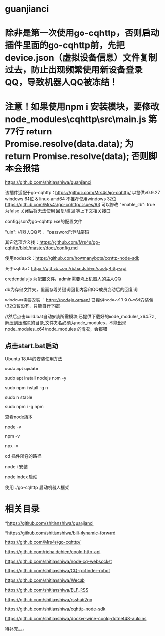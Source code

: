 # guanjianci

# 除非是第一次使用go-cqhttp，否则启动插件里面的go-cqhttp前，先把device.json（虚拟设备信息）文件复制过去，防止出现频繁使用新设备登录QQ，导致机器人QQ被冻结！

# 注意！如果使用npm i 安装模块，要修改node_modules\cqhttp\src\main.js 第77行 return Promise.resolve(data.data); 为 return Promise.resolve(data); 否则脚本会报错
https://github.com/shitianshiwa/guanjianci

 该插件适配于go-cqhttp：https://github.com/Mrs4s/go-cqhttp/ 以提供v0.9.27 windows 64位 & linux-amd64 不推荐使用windows 32位 
https://github.com/Mrs4s/go-cqhttp/issues/93
可以修改
"enable_db": true 为false
关闭后将无法使用 回复/撤回 等上下文相关接口
 
config.json为go-cqhttp.exe的配置文件

 "uin": 机器人QQ号 ，"password":登陆密码
 
 其它选项含义找：https://github.com/Mrs4s/go-cqhttp/blob/master/docs/config.md

 使用nodesdk：https://github.com/howmanybots/cqhttp-node-sdk
 
 关于cqhttp：https://github.com/richardchien/coolq-http-api
 
 credentials.js 为配置文件，admin需要填上机器人的主人QQ
 
 db为存储文件夹，里面存着关键词回复内容和QQ成员变动后的回复词
 
 windows需要安装 ：https://nodejs.org/en/ 已提供node-v13.9.0-x64安装包(32位暂没有，只能自行下载)
 
 //然后点击build.bat自动安装所需模块
 已提供下载好的node_modules_x64.7z , 解压到压缩包的目录,文件夹名必须为node_modules，不能出现 node_modules_x64/node_modules 的情况，会报错

 点击start.bat启动
 ----------
 Ubuntu 18.04的安装使用方法
 
 sudo apt update
 
 sudo apt install nodejs npm -y
 
 sudo npm install -g n
 
 sudo n stable
 
 sudo npm i -g npm
 
 查看node版本
 
 node -v
 
 npm -v
 
 npx -v
 
 cd 插件所在的路径
 
 node i 安装
 
 node index 启动

 使用 ./go-cqhttp 启动机器人框架

# 相关目录
*https://github.com/shitianshiwa/guanjianci

*https://github.com/shitianshiwa/bili-dynamic-forward

https://github.com/Mrs4s/go-cqhttp/

https://github.com/richardchien/coolq-http-api

https://github.com/shitianshiwa/node-cq-websocket

https://github.com/shitianshiwa/CQ-picfinder-robot

https://github.com/shitianshiwa/Wecab

https://github.com/shitianshiwa/ELF_RSS

https://github.com/shitianshiwa/rsshub2qq

https://github.com/shitianshiwa/cqhttp-node-sdk

https://github.com/shitianshiwa/docker-wine-coolq-dotnet48-autoins 

待补充。。。
